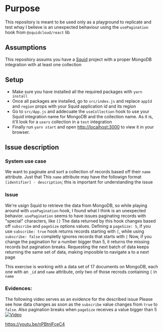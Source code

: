 # Purpose

This repository is meant to be used only as a playground to replicate and test whay I believe is an unexpected behaviour using the `usePagination` hook from `@squidcloud/react` lib

## Assumptions

This repository assums you have a [Squid](https://squid.cloud) project with a proper MongoDB integration with at least one collection

## Setup

- Make sure you have installed all the required packages with `yarn install`
- Once all packages are installed, go to `src/index.js` and replace `appId` and `region` props with your Squid application id and its region
- Go to `src/App.js` and addecuate the `useCollection` hook to use your Squid integration name for MongoDB and the collection name. As it is, it'll look for a `users` collection in a `test` integration
- Finally run `yarn start` and open [http://localhost:3000](http://localhost:3000) to view it in your browser.

## Issue description

### System use case

We want to paginate and sort a collection of records based off their `name` attribute. Just that
This `name` attribute may have the followign format `[identifier] - description`; this is important for understanding the issue


### Issue

We're usign Squid to retrieve the data from MongoDB, so while playing around with `usePagination` hook, I found what I think is an unexpected behavior.
`usePagination` seems to have issues paginating records with "special" characters, like `[]`
The data returned by this hook changes based off `subscribe` and `pageSize` options values. Defining a `pageSize: 5`, if you use `subscribe: true` hook returns records starting with `[`, while using `subscribe: false` completly ignores records that starts with `[`
Now, if you change the pagination for a number bigger than 5, it returns the missing records but pagination breaks. Requesting the next batch of data keeps returning the same set of data, making imposible to navigate a to a next page

This exercise is working with a data set of 17 documents on MongoDB, each one with an `_id` and `name` attribute, only two of those recrods containing `[` in `name`


### Evidences:
The following video serves as an evidence for the described issue
Please see how data changes as soon as the `subscribe` value changes from `true` to `false`. Also pagination breaks when `pageSize` receives a value bigger than 5
[![Video](https://youtu.be/nPBtnlFceC4)](https://youtu.be/nPBtnlFceC4)

https://youtu.be/nPBtnlFceC4
